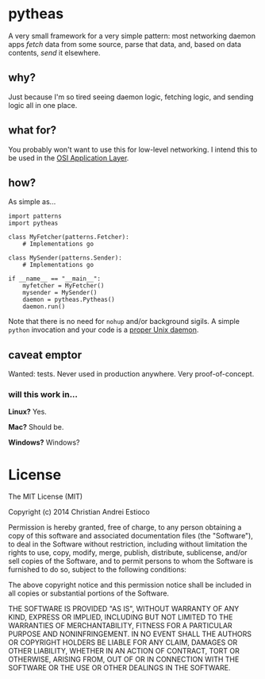 # pytheas

A very small framework for a very simple pattern: most networking daemon apps
_fetch_ data from some source, parse that data, and, based on data contents,
_send_ it elsewhere.

## why?

Just because I'm so tired seeing daemon logic, fetching logic, and sending logic
all in one place.

## what for?

You probably won't want to use this for low-level networking. I intend this to
be used in the [OSI Application Layer](http://en.wikipedia.org/wiki/Application_layer).

## how?

As simple as...

    import patterns
    import pytheas

    class MyFetcher(patterns.Fetcher):
        # Implementations go

    class MySender(patterns.Sender):
        # Implementations go

    if __name__ == "__main__":
        myfetcher = MyFetcher()
        mysender = MySender()
        daemon = pytheas.Pytheas()
        daemon.run()

Note that there is no need for `nohup` and/or background sigils. A simple
`python` invocation and your code is a [proper Unix daemon](http://legacy.python.org/dev/peps/pep-3143/#correct-daemon-behaviour).

## caveat emptor

Wanted: tests. Never used in production anywhere. Very proof-of-concept.

### will this work in...

**Linux?** Yes.

**Mac?** Should be.

**Windows?** Windows?

# License

The MIT License (MIT)

Copyright (c) 2014 Christian Andrei Estioco

Permission is hereby granted, free of charge, to any person obtaining a copy
of this software and associated documentation files (the "Software"), to deal
in the Software without restriction, including without limitation the rights
to use, copy, modify, merge, publish, distribute, sublicense, and/or sell
copies of the Software, and to permit persons to whom the Software is
furnished to do so, subject to the following conditions:

The above copyright notice and this permission notice shall be included in all
copies or substantial portions of the Software.

THE SOFTWARE IS PROVIDED "AS IS", WITHOUT WARRANTY OF ANY KIND, EXPRESS OR
IMPLIED, INCLUDING BUT NOT LIMITED TO THE WARRANTIES OF MERCHANTABILITY,
FITNESS FOR A PARTICULAR PURPOSE AND NONINFRINGEMENT. IN NO EVENT SHALL THE
AUTHORS OR COPYRIGHT HOLDERS BE LIABLE FOR ANY CLAIM, DAMAGES OR OTHER
LIABILITY, WHETHER IN AN ACTION OF CONTRACT, TORT OR OTHERWISE, ARISING FROM,
OUT OF OR IN CONNECTION WITH THE SOFTWARE OR THE USE OR OTHER DEALINGS IN THE
SOFTWARE.
